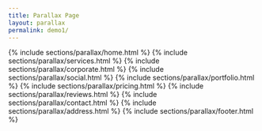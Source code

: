 ```yaml
---
title: Parallax Page
layout: parallax
permalink: demo1/
---
```


{% include sections/parallax/home.html %}
{% include sections/parallax/services.html %}
{% include sections/parallax/corporate.html %}
{% include sections/parallax/social.html %}
{% include sections/parallax/portfolio.html %}
{% include sections/parallax/pricing.html %}
{% include sections/parallax/reviews.html %}
{% include sections/parallax/contact.html %}
{% include sections/parallax/address.html %}
{% include sections/parallax/footer.html %}